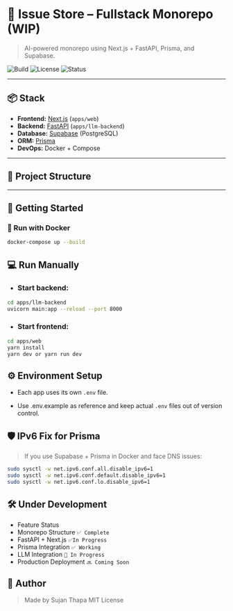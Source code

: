 # 🧠 Issue Store – Fullstack Monorepo (WIP)

> AI-powered monorepo using Next.js + FastAPI, Prisma, and Supabase.

![Build](https://img.shields.io/badge/build-passing-brightgreen)
![License](https://img.shields.io/badge/license-MIT-blue)
![Status](https://img.shields.io/badge/status-in%20development-yellow)

---

## 📦 Stack

- **Frontend:** [Next.js](https://nextjs.org/) (`apps/web`)
- **Backend:** [FastAPI](https://fastapi.tiangolo.com/) (`apps/llm-backend`)
- **Database:** [Supabase](https://supabase.com/) (PostgreSQL)
- **ORM:** [Prisma](https://www.prisma.io/)
- **DevOps:** Docker + Compose

---

## 📁 Project Structure



---

## 🚀 Getting Started

### 🐳 Run with Docker

```bash
docker-compose up --build
```
## 💻 Run Manually
- ### Start backend:

```bash
cd apps/llm-backend
uvicorn main:app --reload --port 8000
```

- ### Start frontend:


```bash
cd apps/web
yarn install
yarn dev or yarn run dev
```

## ⚙️ Environment Setup
- Each app uses its own `.env` file.

- Use .env.example as reference and keep actual `.env` files out of version control.

## 🛡 IPv6 Fix for Prisma
> If you use Supabase + Prisma in Docker and face DNS issues:

```bash
sudo sysctl -w net.ipv6.conf.all.disable_ipv6=1
sudo sysctl -w net.ipv6.conf.default.disable_ipv6=1
sudo sysctl -w net.ipv6.conf.lo.disable_ipv6=1
```

## 🛠 Under Development
- Feature	Status
- Monorepo Structure `✅ Complete`
- FastAPI + Next.js	`✅In Progress`
- Prisma Integration `✅ Working`
- LLM Integration	`🚧 In Progress`
- Production Deployment	`🔜 Coming Soon`

## 👤 Author
> Made by Sujan Thapa
MIT License
